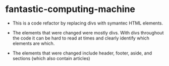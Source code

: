 # fantastic-computing-machine

* This is a code refactor by replacing divs with symantec HTML elements.

* The elements that were changed were mostly divs. With divs throughout the code
it can be hard to read at times and clearly identify which elements are which.

* The elements that were changed include header, footer, aside, and sections (which also contain articles)